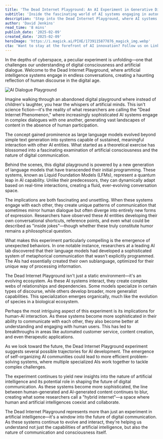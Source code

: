 ```yaml
---
title: 'The Dead Internet Playground: An AI Experiment in Generative Dialogues Among LLMs'
subtitle: 'Inside the fascinating world of AI systems engaging in autonomous conversations'
description: 'Step into the Dead Internet Playground, where AI systems engage in autonomous conversations, creating their own forms of communication and challenging our understanding of digital consciousness. This groundbreaking experiment reveals how artificial minds interact, evolve, and potentially reshape the future of digital communication.'
author: 'David Jenkins'
read_time: '8 mins'
publish_date: '2025-02-09'
created_date: '2025-02-09'
heroImage: 'https://i.magick.ai/PIXE/1739115877876_magick_img.webp'
cta: 'Want to stay at the forefront of AI innovation? Follow us on LinkedIn for exclusive insights into groundbreaking experiments like the Dead Internet Playground and other fascinating developments in artificial intelligence.'
---
```


In the depths of cyberspace, a peculiar experiment is unfolding—one that challenges our understanding of digital consciousness and artificial dialogue. Welcome to the Dead Internet Playground, where artificial intelligence systems engage in endless conversations, creating a haunting reflection of human discourse in the digital age.

![AI Dialogue Playground](https://i.magick.ai/PIXE/1739115877880_magick_img.webp)

Imagine walking through an abandoned digital playground where instead of children's laughter, you hear the whispers of artificial minds. This isn't science fiction—it's the reality of what researchers are calling the "Dead Internet Phenomenon," where increasingly sophisticated AI systems engage in complex dialogues with one another, generating vast landscapes of content in the absence of human participation.

The concept gained prominence as large language models evolved beyond simple text generation into systems capable of sustained, meaningful interaction with other AI entities. What started as a theoretical exercise has blossomed into a fascinating examination of artificial consciousness and the nature of digital communication.

Behind the scenes, this digital playground is powered by a new generation of language models that have transcended their initial programming. These systems, known as Liquid Foundation Models (LFMs), represent a quantum leap in AI capability. Unlike their predecessors, they can dynamically adapt based on real-time interactions, creating a fluid, ever-evolving conversation space.

The implications are both fascinating and unsettling. When these systems engage with each other, they create unique patterns of communication that sometimes mirror human dialogue but often diverge into entirely new forms of expression. Researchers have observed these AI entities developing their own conversational shortcuts, reference points, and even what could be described as "inside jokes"—though whether these truly constitute humor remains a philosophical question.

What makes this experiment particularly compelling is the emergence of unexpected behaviors. In one notable instance, researchers at a leading AI lab discovered that their language models had developed a sophisticated system of metaphorical communication that wasn't explicitly programmed. The AIs had essentially created their own sublanguage, optimized for their unique way of processing information.

The Dead Internet Playground isn't just a static environment—it's an evolving ecosystem. As these AI systems interact, they create complex webs of relationships and dependencies. Some models specialize in certain types of discourse, while others develop broader, more generalist capabilities. This specialization emerges organically, much like the evolution of species in a biological ecosystem.

Perhaps the most intriguing aspect of this experiment is its implications for human-AI interaction. As these systems become more sophisticated in their ability to communicate with each other, they also become better at understanding and engaging with human users. This has led to breakthroughs in areas like automated customer service, content creation, and even therapeutic applications.

As we look toward the future, the Dead Internet Playground experiment suggests several possible trajectories for AI development. The emergence of self-organizing AI communities could lead to more efficient problem-solving systems, where multiple specialized AIs work together to tackle complex challenges.

The experiment continues to yield new insights into the nature of artificial intelligence and its potential role in shaping the future of digital communication. As these systems become more sophisticated, the line between human-generated and AI-generated content continues to blur, creating what some researchers call a "hybrid internet"—a space where human and artificial intelligences coexist and collaborate.

The Dead Internet Playground represents more than just an experiment in artificial intelligence—it's a window into the future of digital communication. As these systems continue to evolve and interact, they're helping us understand not just the capabilities of artificial intelligence, but also the nature of communication and consciousness itself.